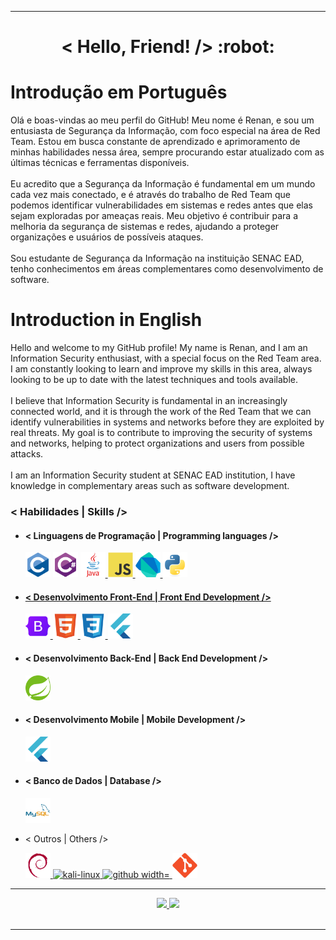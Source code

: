 <body>
  <hr>
  <h1 align="center">< Hello, Friend! /> :robot:</h1>
  <div>
    <h1> Introdução em Português </h1>
      <p> Olá e boas-vindas ao meu perfil do GitHub! Meu nome é Renan, e sou um entusiasta de Segurança da Informação, com foco especial na área de Red Team. Estou em       busca constante de aprendizado e aprimoramento de minhas habilidades nessa área, sempre procurando estar atualizado com as últimas técnicas e ferramentas disponíveis. <br><br>
      Eu acredito que a Segurança da Informação é fundamental em um mundo cada vez mais conectado, e é através do trabalho de Red Team que podemos identificar    vulnerabilidades em sistemas e redes antes que elas sejam exploradas por ameaças reais. Meu objetivo é contribuir para a melhoria da segurança de sistemas e redes,   ajudando a proteger organizações e usuários de possíveis ataques.<br/><br/>
      Sou estudante de Segurança da Informação na instituição SENAC EAD, tenho conhecimentos em áreas complementares como desenvolvimento de software.
      </p>
    <h1> Introduction in English </h1>
      <p> Hello and welcome to my GitHub profile! My name is Renan, and I am an Information Security enthusiast, with a special focus on the Red Team area. I am constantly looking to learn and improve my skills in this area, always looking to be up to date with the latest techniques and tools available. <br><br>
        I believe that Information Security is fundamental in an increasingly connected world, and it is through the work of the Red Team that we can identify vulnerabilities in systems and networks before they are exploited by real threats. My goal is to contribute to improving the security of systems and networks, helping to protect organizations and users from possible attacks. <br><br>
        I am an Information Security student at SENAC EAD institution, I have knowledge in complementary areas such as software development.
      </p>
    <h3> < Habilidades | Skills /> </h3>
      <ul>
        <li>
          <h4>< Linguagens de Programação | Programming languages /></h4>
            <p align="left" > 
              <a href="https://devdocs.io/c/" target="_blank" rel="noreferrer"> <img src="https://github.com/devicons/devicon/blob/master/icons/c/c-original.svg" alt="c" width="40" height="40"/></a> 
              <a href="https://learn.microsoft.com/pt-br/dotnet/csharp/" target="_blank" rel="noreferrer"> <img src="https://github.com/devicons/devicon/blob/master/icons/csharp/csharp-original.svg" alt="csharp" width="40" height="40"/></a> 
              <a href="https://docs.oracle.com/en/java/javase/20/" target="_blank" rel="noreferrer"> <img src="https://github.com/devicons/devicon/blob/master/icons/java/java-original-wordmark.svg" alt="java" width="40" height="40"/> </a> 
              <a href="https://developer.mozilla.org/en-US/docs/Web/JavaScript" target="_blank" rel="noreferrer"> <img src="https://github.com/devicons/devicon/blob/master/icons/javascript/javascript-original.svg" alt="javascript" width="40" height="40"/> </a> 
              <a href="https://dart.dev/guides" target="_blank" rel="noreferrer"> <img src="https://github.com/devicons/devicon/blob/master/icons/dart/dart-original.svg" alt="dart" width="40" height="40"/> </a> 
              <a href="https://www.python.org" target="_blank" rel="noreferrer"> <img src="https://raw.githubusercontent.com/devicons/devicon/master/icons/python/python-original.svg" alt="python" width="40" height="40"/>
            </p>
         </li>
         <li>
          <h4>< Desenvolvimento Front-End | Front End Development /></h4>
           <p align="left"> 
             <a href="https://getbootstrap.com/docs/4.1/getting-started/introduction/" target="_blank" rel="noreferrer"> <img src="https://github.com/devicons/devicon/blob/master/icons/bootstrap/bootstrap-original.svg" alt="bootstrap" width="40" height="40"/> </a> 
             <a href="https://developer.mozilla.org/en-US/docs/Learn/HTML" target="_blank" rel="noreferrer"> <img src="https://github.com/devicons/devicon/blob/master/icons/html5/html5-original.svg" alt="html5" width="40" height="40"/> </a> 
             <a href="https://developer.mozilla.org/en-US/docs/Learn/CSS" target="_blank" rel="noreferrer"> <img src="https://github.com/devicons/devicon/blob/master/icons/css3/css3-original.svg" alt="css3" width="40" height="40"/> </a> 
             <a href="https://docs.flutter.dev/" target="_blank" rel="noreferrer"> <img src="https://github.com/devicons/devicon/blob/master/icons/flutter/flutter-original.svg" alt="flutter" width="40" height="40"/> </a> 
           </p>
         </li>
         <li>
          <h4>< Desenvolvimento Back-End | Back End Development /></h4>
            <p align="left"> 
              <a href=https://docs.spring.io/spring-framework/docs/current/reference/html/" target="_blank" rel="noreferrer"> <img src="https://github.com/devicons/devicon/blob/master/icons/spring/spring-original.svg" alt="spring" width="40" height="40"/> </a>  
            </p>
          </li>
          <li>
            <h4>< Desenvolvimento Mobile | Mobile Development /></h4>
              <p align="left"> 
                <a href="https://docs.flutter.dev/" target="_blank" rel="noreferrer"> <img src="https://github.com/devicons/devicon/blob/master/icons/flutter/flutter-original.svg" alt="flutter" width="40" height="40"/> </a>
              </p>
          </li>
          <li>
            <h4>< Banco de Dados | Database /></h4>
              <p align="left"> 
                <a href="https://dev.mysql.com/doc/" target="_blank" rel="noreferrer"> <img src="https://github.com/devicons/devicon/blob/master/icons/mysql/mysql-original-wordmark.svg" alt="mysql" width="40" height="40"/> </a> 
              </p>
          </li>
          <li>
           <p>< Outros | Others /></h4>
             <p align="left"> 
               <a href="https://www.debian.org/doc/" target="_blank" rel="noreferrer"> <img src="https://github.com/devicons/devicon/blob/master/icons/debian/debian-original.svg" alt="debian" width="40" height="40"/> </a>
              <a href="https://www.kali.org/docs/" target="_blank" rel="noreferrer"> <img src="https://seeklogo.com/images/K/kali-linux-logo-5A3B1D1555-seeklogo.com.png" alt="kali-linux" width="40" height="40"/> </a> 
              <a href="https://docs.github.com/pt" target="_blank" rel="noreferrer"> <img src="https://github.githubassets.com/images/modules/logos_page/GitHub-Mark.png" alt="github width="40" height="40"/> </a> 
              <a href="https://git-scm.com/docs/git/pt_BR" target="_blank" rel="noreferrer"> <img src="https://github.com/devicons/devicon/blob/master/icons/git/git-original.svg" alt="git" width="40" height="40"/> </a> 
            </p>
          </li>
        </ul>
  </div>
  <hr>
  <div align="center">
    <a href="https://github.com/Noxurge">
    <img height="180em" src="https://github-readme-stats.vercel.app/api?username=Noxurge&show_icons=true&theme=chartreuse-dark&include_all_commits=true"/>
    <img height="180vh" src="https://github-readme-stats.vercel.app/api/top-langs/?username=Noxurge&layout=compact&langs_count=7&theme=chartreuse-dark&include_all_commits=true"/>  
  </div><br>
  <hr>
</body>
